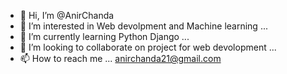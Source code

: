- 👋 Hi, I’m @AnirChanda
- 👀 I’m interested in Web devolpment and Machine learning ...
- 🌱 I’m currently learning Python Django ...
- 💞️ I’m looking to collaborate on project for web devolopment ...
- 📫 How to reach me ...
anirchanda21@gmail.com
<!---
AnirChanda/AnirChanda is a ✨ special ✨ repository because its `README.md` (this file) appears on your GitHub profile.
You can click the Preview link to take a look at your changes.
--->
